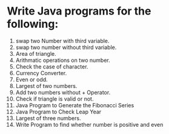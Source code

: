 # Write Java programs for the following:
1. swap two Number with third variable.
2. swap two number without third variable.
3. Area of triangle.
4. Arithmatic operations on two number.
5. Check the case of character.
6. Currency Converter.
7. Even or odd.
8. Largest of two numbers.
9. Add two numbers without + Operator.
10. Check if triangle is valid or not.
11. Java Program to Generate the Fibonacci Series
12. Java Program to Check Leap Year
13. Largest of three numbers.
14. Write Program to find whether number is positive and even
